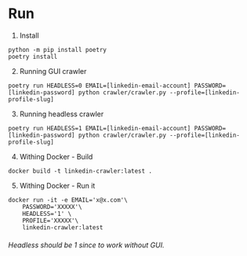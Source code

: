 Run
=====================================

1. Install
```console
python -m pip install poetry
poetry install
```

2. Running GUI crawler
```
poetry run HEADLESS=0 EMAIL=[linkedin-email-account] PASSWORD=[linkedin-password] python crawler/crawler.py --profile=[linkedin-profile-slug]
```

3. Running headless crawler
```
poetry run HEADLESS=1 EMAIL=[linkedin-email-account] PASSWORD=[linkedin-password] python crawler/crawler.py --profile=[linkedin-profile-slug]
```

4. Withing Docker - Build
```
docker build -t linkedin-crawler:latest .
``` 

5. Withing Docker - Run it
```
docker run -it -e EMAIL='x@x.com'\
	PASSWORD='XXXXX'\
	HEADLESS='1' \
	PROFILE='XXXXX'\
	linkedin-crawler:latest 
``` 

###### Headless should be 1 since to work without GUI.
